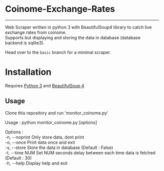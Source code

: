 # Coinome-Exchange-Rates
---
Web Scraper written in python 3 with BeautifulSoup4 library to catch live exchange rates from coinome.  
Supports but displaying and storing the data in database (database backend is sqlite3).

Head over to the `basic` branch for a minimal scraper.

# Installation  
Requires [Python 3](https://www.python.org/downloads/) and [BeautifulSoup 4](https://www.crummy.com/software/BeautifulSoup/bs4/doc/#installing-beautiful-soup)    

## Usage
Clone this repository and run 'monitor_coinome.py'   

Usage : python monitor_coinome.py [options]   

Options :   
-n, --noprint            Only store data, dont print   
-o, --once               Print data once and exit   
-s, --store              Store the data in database (Default : False)   
-t, --time NUM           Set NUM seconds delay between each time data is fetched (Default : 30)   
-h, --help               Display help and exit   
